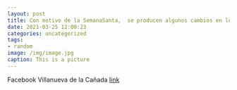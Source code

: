 ```yaml
---
layout: post
title: Con motivo de la SemanaSanta,  se producen algunos cambios en los horarios de apertura de los edificios municipales. Puedes con...
date: 2021-03-25 12:00:23
categories: uncategorized
tags:
- random
image: /img/image.jpg
caption: This is a picture
---
```

Facebook Villanueva de la Cañada [link](https://www.facebook.com/438978526296872/posts/1497452237116157/)
